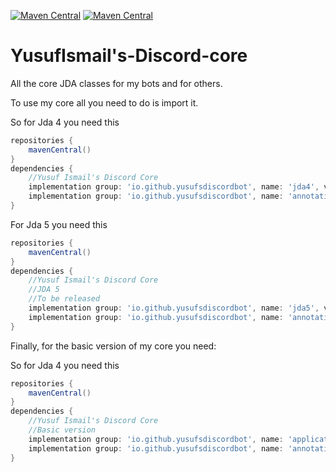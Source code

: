 [![Maven Central](https://maven-badges.herokuapp.com/maven-central/io.github.yusufsdiscordbot/application/badge.svg)](https://maven-badges.herokuapp.com/maven-central/io.github.yusufsdiscordbot/application)
[![Maven Central](https://maven-badges.herokuapp.com/maven-central/io.github.yusufsdiscordbot/annotations/badge.svg)](https://maven-badges.herokuapp.com/maven-central/io.github.yusufsdiscordbot/annotations)

# YusufIsmail's-Discord-core
All the core JDA classes for my bots and for others.

To use my core all you need to do is import it.

So for Jda 4 you need this

```gradle
repositories {
    mavenCentral()
}
dependencies {
    //Yusuf Ismail's Discord Core
    implementation group: 'io.github.yusufsdiscordbot', name: 'jda4', version: '1.0.35'
    implementation group: 'io.github.yusufsdiscordbot', name: 'annotations', version: '1.0.4'
}
```

For Jda 5 you need this

```gradle
repositories {
    mavenCentral()
}
dependencies {
    //Yusuf Ismail's Discord Core
    //JDA 5
    //To be released
    implementation group: 'io.github.yusufsdiscordbot', name: 'jda5', version: '2.0.0'
    implementation group: 'io.github.yusufsdiscordbot', name: 'annotations', version: '1.0.4'
}
```

Finally, for the basic version of my core you need:

So for Jda 4 you need this

```gradle
repositories {
    mavenCentral()
}
dependencies {
    //Yusuf Ismail's Discord Core
    //Basic version
    implementation group: 'io.github.yusufsdiscordbot', name: 'application.basic', version: '1.0.3'
    implementation group: 'io.github.yusufsdiscordbot', name: 'annotations', version: '1.0.4'
}
```